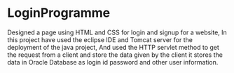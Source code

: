 # LoginProgramme
Designed a page using HTML and CSS for login and signup for a website, 
In this project have used the eclipse IDE and Tomcat server for the deployment of the java project, 
And used the HTTP servlet method to get the request from a client and store the data given by the
client it stores the data in Oracle Database as login id password and other user information.
